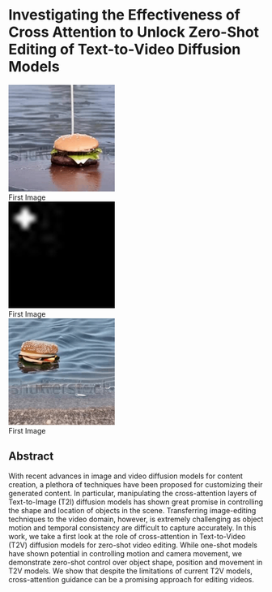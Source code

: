 # Investigating the Effectiveness of Cross Attention to Unlock Zero-Shot Editing of Text-to-Video Diffusion Models
<figures>
    <div>
      <img src="resources/original-burger.gif" width="210" height="210" >  
      <figcaption>First Image</figcaption>
    </div>
    <div>
      <img src="resources/ezgif.com-animated-gif-maker.gif"  width="210" height="210" > 
      <figcaption>First Image</figcaption>
    </div>
         <div>
      <img src="resources/edited-burger.gif" width="210" height="210" > 
      <figcaption>First Image</figcaption>
         </div>
</figures>

## Abstract
 With recent advances in image and video diffusion models for content creation, a plethora of techniques have been proposed for customizing their generated content. 
In particular, manipulating the cross-attention layers of Text-to-Image (T2I) diffusion models has shown great promise in controlling the shape and location of objects in the scene. Transferring image-editing techniques to the video domain, however, is extremely challenging as object motion and temporal consistency are difficult to capture accurately. In this work, we take a first look at the role of cross-attention in Text-to-Video (T2V) diffusion models for zero-shot video editing. While one-shot models have shown potential in controlling motion and camera movement, we demonstrate zero-shot control over object shape, position and movement in T2V models. We show that despite the limitations of current T2V models, cross-attention guidance can be a promising approach for editing videos.

